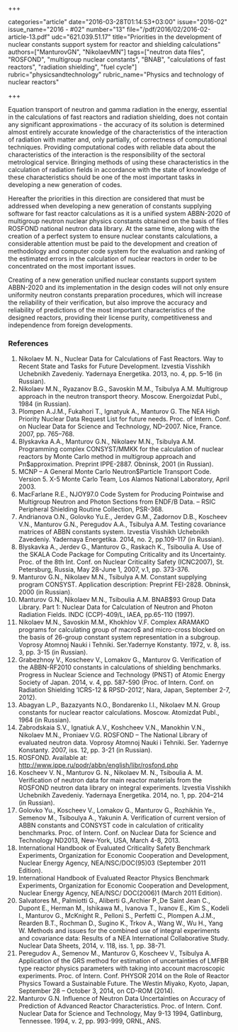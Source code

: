 +++

categories="article"
date="2016-03-28T01:14:53+03:00"
issue="2016-02"
issue_name="2016 - #02"
number="13"
file="/pdf/2016/02/2016-02-article-13.pdf"
udc="621.039.51.17"
title="Priorities in the development of nuclear constants support system for reactor and shielding calculations"
authors=["ManturovGN", "NikolaevMN"]
tags=["neutron data files", "ROSFOND", "multigroup nuclear constants", "BNAB", "calculations of fast reactors", "radiation shielding", "fuel cycle"]
rubric="physicsandtechnology"
rubric_name="Physics and technology of nuclear reactors"

+++

Equation transport of neutron and gamma radiation in the energy, essential in the calculations of fast reactors and radiation shielding, does not contain any significant approximations - the accuracy of its solution is determined almost entirely accurate knowledge of the characteristics of the interaction of radiation with matter and, only partially, of correctness of computational techniques. 
Providing computational codes with reliable data about the characteristics of the interaction is the responsibility of the sectoral metrological service. 
Bringing methods of using these characteristics in the calculation of radiation fields in accordance with the state of knowledge of these characteristics should be one of the most important tasks in developing a new generation of codes.

Hereafter the priorities in this direction are considered that must be addressed when developing a new generation of constants supplying software for fast reactor calculations as it is a unified system ABBN-2020 of multigroup neutron nuclear physics constants obtained on the basis of files ROSFOND national neutron data library. 
At the same time, along with the creation of a perfect system to ensure nuclear constants calculations, a considerable attention must be paid to the development and creation of methodology and computer code system for the evaluation and ranking of the estimated errors in the calculation of nuclear reactors in order to be concentrated on the most important issues.

Creating of a new generation unified nuclear constants support system ABBN-2020 and its implementation in the design codes will not only ensure uniformity neutron constants preparation procedures, which will increase the reliability of their verification, but also improve the accuracy and reliability of predictions of the most important characteristics of the designed reactors, providing their license purity, competitiveness and independence from foreign developments.

### References

1. Nikolaev M. N., Nuclear Data for Calculations of Fast Reactors.  Way to Recent State and Tasks for Future Development. Izvestia Visshikh Uchebnikh Zavedeniy. Yadernaya Energetika. 2013, no. 4, pp. 5–16 (in Russian).
2. Nikolaev M.N., Ryazanov B.G., Savoskin M.M., Tsibulya A.M. Multigroup approach in the neutron transport theory. Мoscow. Energoizdat Publ., 1984 (in Russian).
3. Plompen A.J.M., Fukahori T., Ignatyuk A., Manturov G. The NEA High Priority Nuclear Data Request List for future needs. Proc. of Intern. Conf. on Nuclear Data for Science and Technology, ND–2007. Nice, France. 2007, pp. 765–768.
4. Blyskavka A.A., Manturov G.N., Nikolaev M.N., Tsibulya A.M. Programming complex CONSYST/MMKK for the calculation of nuclear reactors by Monte Carlo method in multigroup approach and Pn$approximation. Preprint IPPE-2887. Obninsk, 2001 (in Russian).
5. MCNP – A General Monte Carlo Neutron$Particle Transport Code. Version 5. X-5 Monte Carlo Team, Los Alamos National Laboratory, April 2003.
6. MacFarlane R.E., NJOY97.0 Code System for Producing Pointwise and Multigroup Neutron and Photon Sections from ENDF/B Data. – RSIC Peripheral Shielding Routine Collection, PSR-368.
7. Andrianova O.N., Golovko Yu.E., Jerdev G.M., Zadornov D.B., Koscheev V.N., Manturov G.N., Peregudov A.A., Tsibulya A.M. Testing covariance matrices of ABBN constants system. Izvestia Visshikh Uchebnikh Zavedeniy. Yadernaya Energetika. 2014, no. 2, pp.109-117 (in Russian).
8. Blyskavka A., Jerdev G., Manturov G., Raskach K., Tsiboulia A. Use of the SKALA Code Package for Computing Criticality and its Uncertainty. Proc. of the 8th Int. Conf. on Nuclear Criticality Safety (ICNC2007), St. Petersburg, Russia, May 28-June 1, 2007, v.1, pp. 373-376.
9. Manturov G.N., Nikolaev M.N., Tsibulya A.M. Constant supplying program CONSYST. Application description: Preprint FEI-2828. Obninsk, 2000 (in Russian).
10. Manturov G.N., Nikolaev M.N., Tsiboulia A.M. BNAB$93 Group Data Library. Part 1: Nuclear Data for Calculation of Neutron and Photon Radiation Fields. INDC (CCP)-409/L, IAEA, pp.65-110 (1997).
11. Nikolaev M.N., Savoskin M.M., Khokhlov V.F. Complex ARAMAKO programs for calculating group of macro$ and micro-cross blocked on the basis of 26-group constant system representation in a subgroup. Voprosy Atomnoj Nauki i Tehniki. Ser.Yadernye Konstanty. 1972, v. 8, iss. 3, pp. 3-15 (in Russian).
12. Grabezhnoy V., Koscheev V., Lomakov G., Manturov G. Verification of the ABBN-RF2010 constants in calculations of shielding benchmarks. Progress in Nuclear Science and Technology (PNST) of Atomic Energy Society of Japan. 2014, v. 4, pp. 587-590 (Proc. of Intern. Conf. on Radiation Shielding ’ICRS-12 & RPSD-2012‘, Nara, Japan, September 2-7, 2012).
13. Abagyan L.P., Bazazyants N.O., Bondarenko I.I., Nikolaev M.N. Group constants for nuclear reactor calculations. Moscow. Atomizdat Publ., 1964 (in Russian).
14. Zabrodskaia S.V., Ignatiuk A.V., Koshcheev V.N., Manokhin V.N., Nikolaev M.N., Proniaev V.G. ROSFOND – The National Library of evaluated neutron data. Voprosy Atomnoj Nauki i Tehniki. Ser. Yadernye Konstanty. 2007, iss. 12, pp. 3-21 (in Russian).
15. ROSFOND. Available at: http://www.ippe.ru/podr/abbn/english/libr/rosfond.php
16. Koscheev V. N., Manturov G. N., Nikolaev M. N., Tsiboulia A. M. Verification of neutron data for main reactor materials from the ROSFOND neutron data library on integral experiments. Izvestia Visshikh Uchebnikh Zavedeniy. Yadernaya Energetika. 2014, no. 1, pp. 204–214 (in Russian).
17. Golovko Yu., Koscheev V., Lomakov G., Manturov G., Rozhikhin Ye., Semenov M., Tsiboulya A., Yakunin A. Verification of current version of ABBN constants and CONSYST code in calculation of criticality benchmarks. Proc. of Intern. Conf. on Nuclear Data for Science and Technology ND2013, New-York, USA, March 4-8, 2013.
18. International Handbook of Evaluated Criticality Safety Benchmark Experiments, Organization for Economic Cooperation and Development, Nuclear Energy Agency, NEA/NSC/DOC(95)03 (September 2011 Edition).
19. International Handbook of Evaluated Reactor Physics Benchmark Experiments, Organization for Economic Cooperation and Development, Nuclear Energy Agency, NEA/NSC/
DOC(2006)1 (March 2011 Edition).
20. Salvatores M., Palmiotti G., Aliberti G.,Archier P.,De Saint Jean C., Dupont E., Herman M., Ishikawa M., Ivanova T., Ivanov E., Kim S., Kodeli I., Manturov G., McKnight R., Pelloni S., Perfetti C., Plompen A.J.M., Rearden B.T., Rochman D., Sugino K., Trkov A., Wang W., Wu H., Yang W. Methods and issues for the combined use of integral experiments and covariance data: Results of a NEA International Collaborative Study. Nuclear Data Sheets, 2014, v. 118, iss. 1, pp. 38-71.
21. Peregudov A., Semenov M., Manturov G, Koscheev V., Tsibulya A. Application of the GRS method for estimation of uncertainties of LMFBR type reactor physics parameters with taking into account macroscopic experiments. Proc. of Intern. Conf. PHYSOR 2014 on the Role of
Reactor Physics Toward a Sustainable Future. The Westin Miyako, Kyoto, Japan, September 28 – October 3, 2014, on CD-ROM (2014).
22. Manturov G.N. Influence of Neutron Data Uncertainties on Accuracy of Prediction of Advanced Reactor Characteristics. Proc. of Intern. Conf. Nuclear Data for Science and Technology, May 9-13 1994, Gatlinburg, Tennessee. 1994, v. 2, pp. 993-999, ORNL, ANS.